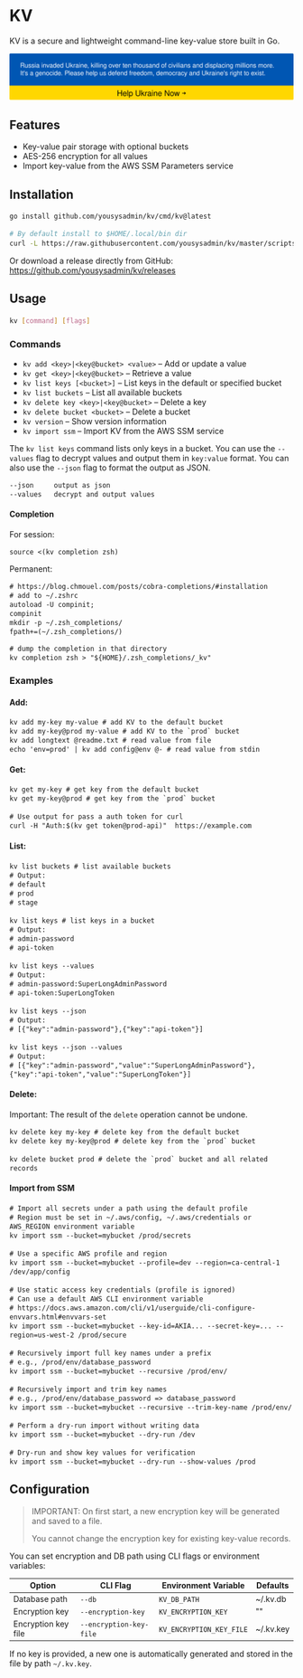 # KV
KV is a secure and lightweight command-line key-value store built in Go.

[![Stand with Ukraine](https://raw.githubusercontent.com/vshymanskyy/StandWithUkraine/main/banner2-direct.svg)](https://github.com/vshymanskyy/StandWithUkraine/blob/main/docs/README.md)

## Features
- Key-value pair storage with optional buckets
- AES-256 encryption for all values
- Import key-value from the AWS SSM Parameters service

## Installation

```bash
go install github.com/yousysadmin/kv/cmd/kv@latest
```
```bash
# By default install to $HOME/.local/bin dir
curl -L https://raw.githubusercontent.com/yousysadmin/kv/master/scripts/install.sh | bash
```
Or download a release directly from GitHub: https://github.com/yousysadmin/kv/releases

## Usage

```bash
kv [command] [flags]
```

### Commands

- `kv add <key>|<key@bucket> <value>` – Add or update a value
- `kv get <key>|<key@bucket>` – Retrieve a value
- `kv list keys [<bucket>]` – List keys in the default or specified bucket
- `kv list buckets` – List all available buckets
- `kv delete key <key>|<key@bucket>` – Delete a key
- `kv delete bucket <bucket>` – Delete a bucket
- `kv version` – Show version information
- `kv import ssm` – Import KV from the AWS SSM service

The `kv list keys` command lists only keys in a bucket. You can use the `--values` flag to decrypt values and output them in `key:value` format.
You can also use the `--json` flag to format the output as JSON.
```
--json     output as json
--values   decrypt and output values
```

#### Completion
For session:
```shell
source <(kv completion zsh)
```

Permanent:
```shell
# https://blog.chmouel.com/posts/cobra-completions/#installation
# add to ~/.zshrc
autoload -U compinit;
compinit
mkdir -p ~/.zsh_completions/
fpath+=(~/.zsh_completions/)
```
```shell
# dump the completion in that directory
kv completion zsh > "${HOME}/.zsh_completions/_kv"
```

### Examples
#### Add:
```shell
kv add my-key my-value # add KV to the default bucket
kv add my-key@prod my-value # add KV to the `prod` bucket
kv add longtext @readme.txt # read value from file
echo 'env=prod' | kv add config@env @- # read value from stdin
```
#### Get:
```shell
kv get my-key # get key from the default bucket
kv get my-key@prod # get key from the `prod` bucket

# Use output for pass a auth token for curl
curl -H "Auth:$(kv get token@prod-api)"  https://example.com
```
#### List:
```shell
kv list buckets # list available buckets
# Output:
# default
# prod
# stage

kv list keys # list keys in a bucket
# Output:
# admin-password
# api-token

kv list keys --values
# Output:
# admin-password:SuperLongAdminPassword
# api-token:SuperLongToken

kv list keys --json
# Output:
# [{"key":"admin-password"},{"key":"api-token"}]

kv list keys --json --values
# Output:
# [{"key":"admin-password","value":"SuperLongAdminPassword"},{"key":"api-token","value":"SuperLongToken"}]
```
#### Delete:
Important: The result of the `delete` operation cannot be undone.
```shell
kv delete key my-key # delete key from the default bucket
kv delete key my-key@prod # delete key from the `prod` bucket

kv delete bucket prod # delete the `prod` bucket and all related records
```

#### Import from SSM
```shell
# Import all secrets under a path using the default profile
# Region must be set in ~/.aws/config, ~/.aws/credentials or AWS_REGION environment variable
kv import ssm --bucket=mybucket /prod/secrets

# Use a specific AWS profile and region
kv import ssm --bucket=mybucket --profile=dev --region=ca-central-1 /dev/app/config

# Use static access key credentials (profile is ignored)
# Can use a default AWS CLI environment variable
# https://docs.aws.amazon.com/cli/v1/userguide/cli-configure-envvars.html#envvars-set
kv import ssm --bucket=mybucket --key-id=AKIA... --secret-key=... --region=us-west-2 /prod/secure

# Recursively import full key names under a prefix
# e.g., /prod/env/database_password
kv import ssm --bucket=mybucket --recursive /prod/env/

# Recursively import and trim key names
# e.g., /prod/env/database_password => database_password
kv import ssm --bucket=mybucket --recursive --trim-key-name /prod/env/

# Perform a dry-run import without writing data
kv import ssm --bucket=mybucket --dry-run /dev

# Dry-run and show key values for verification
kv import ssm --bucket=mybucket --dry-run --show-values /prod
```

## Configuration

> IMPORTANT:
> On first start, a new encryption key will be generated and saved to a file.
>
> You cannot change the encryption key for existing key-value records.

You can set encryption and DB path using CLI flags or environment variables:

| Option                 | CLI Flag                | Environment Variable        | Defaults  |
|------------------------|-------------------------|-----------------------------|-----------|
| Database path          | `--db`                  | `KV_DB_PATH`                | ~/.kv.db  |
| Encryption key         | `--encryption-key`      | `KV_ENCRYPTION_KEY`         | ""        |
| Encryption key file    | `--encryption-key-file` | `KV_ENCRYPTION_KEY_FILE`    | ~/.kv.key |

If no key is provided, a new one is automatically generated and stored in the file by path `~/.kv.key`.


